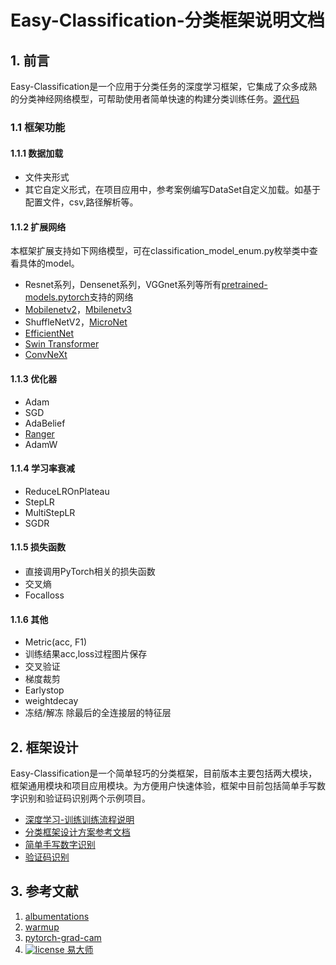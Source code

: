 # Easy-Classification-分类框架说明文档


## 1. 前言
Easy-Classification是一个应用于分类任务的深度学习框架，它集成了众多成熟的分类神经网络模型，可帮助使用者简单快速的构建分类训练任务。[源代码](https://github.com/wuya11/easy-classification)
### 1.1 框架功能
#### 1.1.1 数据加载
* 文件夹形式
* 其它自定义形式，在项目应用中，参考案例编写DataSet自定义加载。如基于配置文件，csv,路径解析等。


#### 1.1.2 扩展网络
本框架扩展支持如下网络模型，可在classification_model_enum.py枚举类中查看具体的model。
- Resnet系列，Densenet系列，VGGnet系列等所有[pretrained-models.pytorch](https://github.com/Cadene/pretrained-models.pytorch)支持的网络
- [Mobilenetv2](https://pytorch.org/docs/stable/torchvision/models.html?highlight=mobilenet#torchvision.models.mobilenet_v2)，[Mbilenetv3](https://github.com/kuan-wang/pytorch-mobilenet-v3)
- ShuffleNetV2，[MicroNet](https://github.com/liyunsheng13/micronet)
-  [EfficientNet](https://github.com/lukemelas/EfficientNet-PyTorch)
-  [Swin Transformer](https://github.com/microsoft/Swin-Transformer)
-  [ConvNeXt](https://github.com/facebookresearch/ConvNeXt)
#### 1.1.3 优化器
- Adam  
- SGD 
- AdaBelief 
- [Ranger](https://github.com/lessw2020/Ranger-Deep-Learning-Optimizer)
-  AdamW
#### 1.1.4 学习率衰减
- ReduceLROnPlateau
- StepLR
- MultiStepLR
- SGDR
#### 1.1.5 损失函数
- 直接调用PyTorch相关的损失函数
- 交叉熵
- Focalloss
#### 1.1.6 其他
- Metric(acc, F1)
- 训练结果acc,loss过程图片保存
- 交叉验证
- 梯度裁剪
- Earlystop
-  weightdecay
- 冻结/解冻 除最后的全连接层的特征层

## 2. 框架设计
Easy-Classification是一个简单轻巧的分类框架，目前版本主要包括两大模块，框架通用模块和项目应用模块。为方便用户快速体验，框架中目前包括简单手写数字识别和验证码识别两个示例项目。
- [深度学习-训练训练流程说明](https://www.cnblogs.com/wlandwl/p/deep_learn_flow.html)
- [分类框架设计方案参考文档](https://www.cnblogs.com/wlandwl/p/deep_learn_class.html)
- [简单手写数字识别](https://www.cnblogs.com/wlandwl/p/deep_learn_mnist.html)
- [验证码识别](https://www.cnblogs.com/wlandwl/p/deep_learn_captcha.html)

## 3. 参考文献
1. [albumentations](https://github.com/albumentations-team/albumentations)
2. [warmup](https://github.com/ildoonet/pytorch-gradual-warmup-lr)
3. [pytorch-grad-cam](https://github.com/jacobgil/pytorch-grad-cam)
4. [![license](https://img.shields.io/github/license/mashape/apistatus.svg?maxAge=2592000) 易大师](https://github.com/fire717/Fire/blob/main/LICENSE)